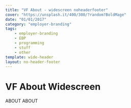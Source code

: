 ```yaml
---
title: "VF About - widescreen noheaderfooter"
cover: "https://unsplash.it/400/300/?random?BoldMage"
date: "01/01/2017"
category: "employer-branding"
tags:
    - employer-branding
    - EBP
    - programming
    - stuff
    - other
template: wide-header
layout: no-header-footer
---
```


# VF About Widescreen

ABOUT ABOUT
